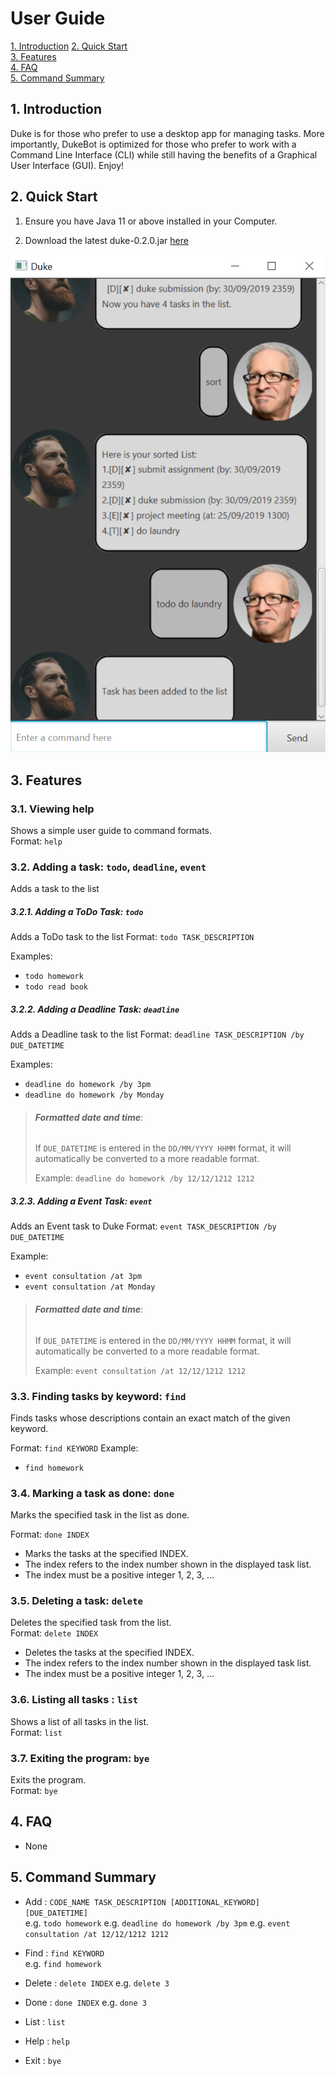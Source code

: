# User Guide

[1. Introduction](README.md#Introduction)
[2. Quick Start](README.md#Quick-Start)  
[3. Features](README.md#Features)    
[4. FAQ](README.md#FAQ)   
[5. Command Summary](README.md#Command-Summary) 

## 1. Introduction 

Duke is for those who prefer to use a desktop app for managing tasks. 
More importantly, DukeBot is optimized for those who prefer to work with a Command Line Interface (CLI) while still having the benefits of a Graphical User Interface (GUI). Enjoy!


## 2. Quick Start 
1. Ensure you have Java 11 or above installed in your Computer.  

2. Download the latest duke-0.2.0.jar [here](https://github.com/qweiping31415/duke/releases)

![Ui.png](Ui.png)

## 3. Features 

### 3.1. Viewing help
Shows a simple user guide to command formats.  
Format: `help`


### 3.2. Adding a task: `todo`, `deadline`, `event`
Adds a task to the list


##### 3.2.1. Adding a ToDo Task: `todo` 
Adds a ToDo task to the list
Format: `todo TASK_DESCRIPTION` 

Examples:
* `todo homework`
* `todo read book`

##### 3.2.2. Adding a Deadline Task: `deadline` 
Adds a Deadline task to the list
Format: `deadline TASK_DESCRIPTION /by DUE_DATETIME`

Examples:
* `deadline do homework /by 3pm`
* `deadline do homework /by Monday`

> ###### **Formatted date and time**:
> If `DUE_DATETIME` is entered in the `DD/MM/YYYY HHMM` format, it will automatically be converted to a more readable format.
>
>Example:
>`deadline do homework /by 12/12/1212 1212`

##### 3.2.3. Adding a Event Task: `event` 
Adds an Event task to Duke
Format: `event TASK_DESCRIPTION /by DUE_DATETIME`

Example:
* `event consultation /at 3pm`
* `event consultation /at Monday`

> ###### **Formatted date and time**:
> If `DUE_DATETIME` is entered in the `DD/MM/YYYY HHMM` format, it will automatically be converted to a more readable format.
>
>Example:
>`event consultation /at 12/12/1212 1212`


### 3.3. Finding tasks by keyword: `find`
Finds tasks whose descriptions contain an exact match of the given keyword.

Format: `find KEYWORD` 
Example:
* `find homework`


### 3.4. Marking a task as done: `done`  
Marks the specified task in the list as done.  

Format: `done INDEX`
* Marks the tasks at the specified INDEX.
* The index refers to the index number shown in the displayed task list.
* The index must be a positive integer 1, 2, 3, …​


### 3.5. Deleting a task: `delete`
Deletes the specified task from the list.  
Format: `delete INDEX`
* Deletes the tasks at the specified INDEX.
* The index refers to the index number shown in the displayed task list.
* The index must be a positive integer 1, 2, 3, …​


### 3.6. Listing all tasks : `list`
Shows a list of all tasks in the list.  
Format: `list`


### 3.7. Exiting the program: `bye`  
Exits the program.  
Format: `bye`


## 4. FAQ
* None


## 5. Command Summary 
* Add : `CODE_NAME TASK_DESCRIPTION [ADDITIONAL_KEYWORD] [DUE_DATETIME]`  
e.g. `todo homework`
e.g. `deadline do homework /by 3pm`
e.g. `event consultation /at 12/12/1212 1212`

* Find : `find KEYWORD`   
e.g. `find homework`

* Delete : `delete INDEX`
e.g. `delete 3`

* Done : `done INDEX`
e.g. `done 3`

* List : `list`

* Help : `help`

* Exit : `bye`

